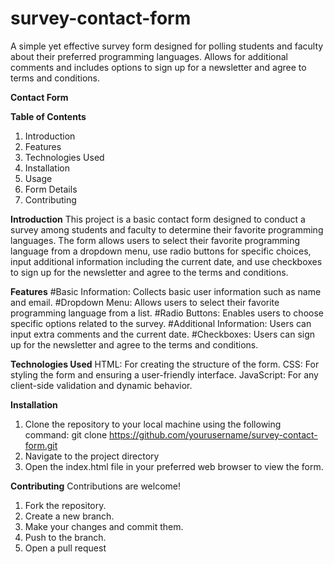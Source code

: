 # survey-contact-form
A simple yet effective survey form designed for polling students and faculty about their preferred programming languages. Allows for additional comments and includes options to sign up for a newsletter and agree to terms and conditions.

**Contact Form**

**Table of Contents**
1. Introduction
2. Features
3. Technologies Used
4. Installation
5. Usage
6. Form Details
7. Contributing

**Introduction**
This project is a basic contact form designed to conduct a survey among students and faculty to determine their favorite programming languages. The form allows users to select their favorite programming language from a dropdown menu, use radio buttons for specific choices, input additional information including the current date, and use checkboxes to sign up for the newsletter and agree to the terms and conditions.

**Features**
#Basic Information: Collects basic user information such as name and email.
#Dropdown Menu: Allows users to select their favorite programming language from a list.
#Radio Buttons: Enables users to choose specific options related to the survey.
#Additional Information: Users can input extra comments and the current date.
#Checkboxes: Users can sign up for the newsletter and agree to the terms and conditions.

**Technologies Used**
HTML: For creating the structure of the form.
CSS: For styling the form and ensuring a user-friendly interface.
JavaScript: For any client-side validation and dynamic behavior.

**Installation**
1. Clone the repository to your local machine using the following command:
git clone https://github.com/yourusername/survey-contact-form.git
2. Navigate to the project directory
3. Open the index.html file in your preferred web browser to view the form.

**Contributing**
Contributions are welcome!
1. Fork the repository.
2. Create a new branch.
3. Make your changes and commit them.
4. Push to the branch.
5. Open a pull request

